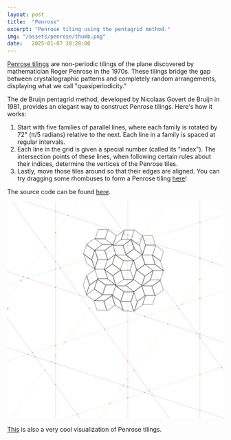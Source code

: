 ```yaml
---
layout: post
title:  "Penrose"
excerpt: "Penrose tiling using the pentagrid method."
img: "/assets/penrose/thumb.png"
date:   2025-01-07 18:28:00
---
```


[Penrose tilings](https://en.wikipedia.org/wiki/Penrose_tiling) are non-periodic tilings of the plane discovered by mathematician Roger Penrose in the 1970s. These tilings bridge the gap between crystallographic patterns and completely random arrangements, displaying what we call "quasiperiodicity."

The de Bruijn pentagrid method, developed by Nicolaas Govert de Bruijn in 1981, provides an elegant way to construct Penrose tilings. Here's how it works: 
1. Start with five families of parallel lines, where each family is rotated by 72° (π/5 radians) relative to the next. Each line in a family is spaced at regular intervals.
2. Each line in the grid is given a special number (called its "index"). The intersection points of these lines, when following certain rules about their indices, determine the vertices of the Penrose tiles.
3. Lastly, move those tiles around so that their edges are aligned. You can try dragging some rhombuses to form a Penrose tiling [here](https://fanyangxyz.github.io/penrose-diy/)!

The source code can be found [here](https://github.com/fanyangxyz/penrose-diy).

<div class="art">

  <div class="blendpiece">
    <img src="/assets/penrose/penrose_handmade4.png" alt="Penrose" />
  </div>

</div>

[This](https://aatishb.com/patterncollider/) is also a very cool visualization of Penrose tilings.

